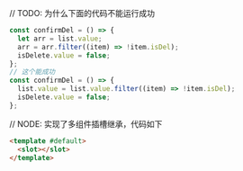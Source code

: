 // TODO: 为什么下面的代码不能运行成功

```ts
const confirmDel = () => {
  let arr = list.value;
  arr = arr.filter((item) => !item.isDel);
  isDelete.value = false;
};
// 这个能成功
const confirmDel = () => {
  list.value = list.value.filter((item) => !item.isDel);
  isDelete.value = false;
};
```

// NODE: 实现了多组件插槽继承，代码如下

```html
<template #default>
  <slot></slot>
</template>
```
